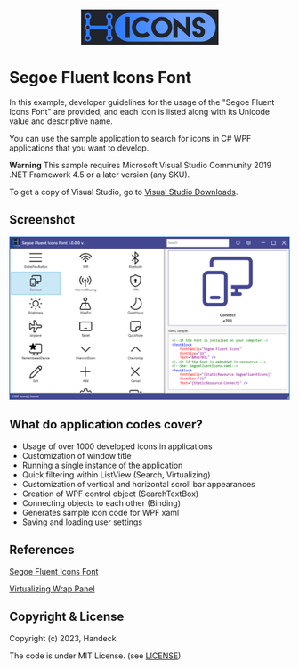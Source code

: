 <p align="center">
  <img src="WpfSegoeFluentIconsFont/Assets/logo.png" height=64>
</p>

Segoe Fluent Icons Font
=======================
In this example, developer guidelines for the usage of the "Segoe Fluent Icons Font" are provided, and each icon is listed along with its Unicode value and descriptive name.

You can use the sample application to search for icons in C# WPF applications that you want to develop.

**Warning** This sample requires Microsoft Visual Studio Community 2019 .NET Framework 4.5 or a later version (any SKU).

To get a copy of Visual Studio, go to [Visual Studio Downloads](http://go.microsoft.com/fwlink/p/?linkid=301697).

Screenshot
--
<p align="center">
  <img src="WpfSegoeFluentIconsFont/Assets/Application.png" height=auto>
</p>

What do application codes cover?
--

- Usage of over 1000 developed icons in applications
- Customization of window title
- Running a single instance of the application
- Quick filtering within ListView (Search, Virtualizing)
- Customization of vertical and horizontal scroll bar appearances
- Creation of WPF control object (SearchTextBox)
- Connecting objects to each other (Binding)
- Generates sample icon code for WPF xaml
- Saving and loading user settings

References
----------

[Segoe Fluent Icons Font](https://learn.microsoft.com/en-us/windows/apps/design/style/segoe-fluent-icons-font)

[Virtualizing Wrap Panel](https://github.com/sbaeumlisberger/VirtualizingWrapPanel)

Copyright & License
-------------------

Copyright (c) 2023, Handeck

The code is under MIT License. (see [LICENSE](LICENSE))
